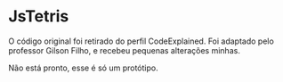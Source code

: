 # JsTetris

O código original foi retirado do perfil CodeExplained. Foi adaptado pelo professor Gilson Filho, e recebeu pequenas alterações minhas.

Não está pronto, esse é só um protótipo.
